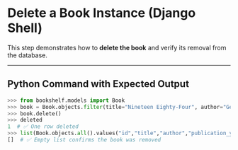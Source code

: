 
# Delete a Book Instance (Django Shell)

This step demonstrates how to **delete the book** and verify its removal from the database.

---

## Python Command with Expected Output

```python
>>> from bookshelf.models import Book
>>> book = Book.objects.filter(title="Nineteen Eighty-Four", author="George Orwell", publication_year=1949)
>>> book.delete()
>>> deleted
1  # ✅ One row deleted
>>> list(Book.objects.all().values("id","title","author","publication_year"))
[]  # ✅ Empty list confirms the book was removed
